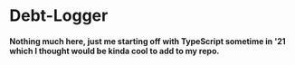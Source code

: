 # Debt-Logger

#### Nothing much here, just me starting off with TypeScript sometime in '21 which I thought would be kinda cool to add to my repo.
